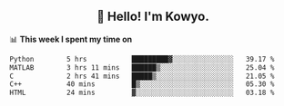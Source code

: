 <h2 align="center">👋 Hello! I'm Kowyo.</h2>

📊 **This week I spent my time on**
<!--START_SECTION:waka-->

```txt
Python        5 hrs           █████████▓░░░░░░░░░░░░░░░   39.17 %
MATLAB        3 hrs 11 mins   ██████▒░░░░░░░░░░░░░░░░░░   25.04 %
C             2 hrs 41 mins   █████▒░░░░░░░░░░░░░░░░░░░   21.05 %
C++           40 mins         █▒░░░░░░░░░░░░░░░░░░░░░░░   05.30 %
HTML          24 mins         ▓░░░░░░░░░░░░░░░░░░░░░░░░   03.18 %
```

<!--END_SECTION:waka-->
